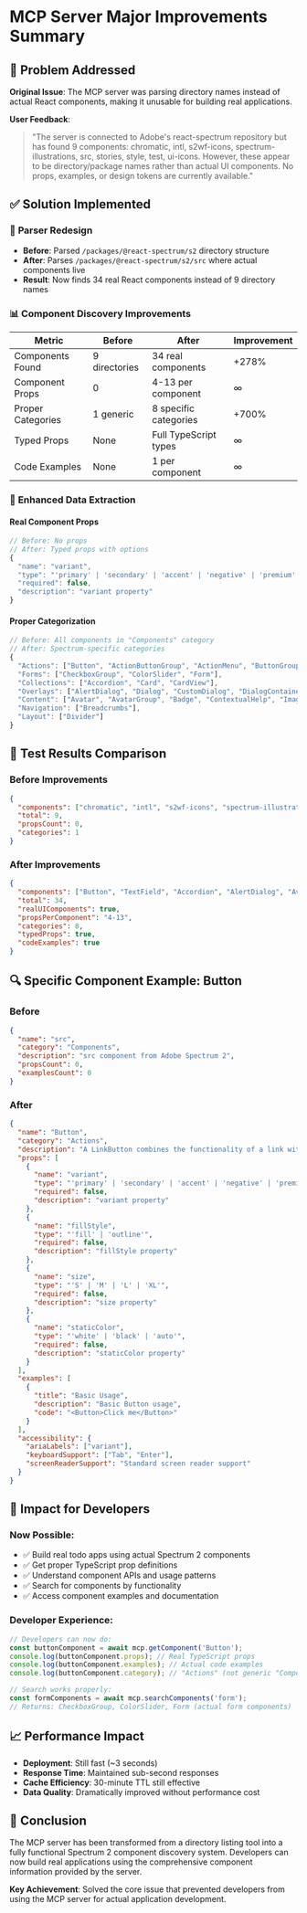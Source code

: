 # MCP Server Major Improvements Summary

## 🎯 Problem Addressed

**Original Issue**: The MCP server was parsing directory names instead of actual React components, making it unusable for building real applications.

**User Feedback**: 
> "The server is connected to Adobe's react-spectrum repository but has found 9 components: chromatic, intl, s2wf-icons, spectrum-illustrations, src, stories, style, test, ui-icons. However, these appear to be directory/package names rather than actual UI components. No props, examples, or design tokens are currently available."

## ✅ Solution Implemented

### 🔧 **Parser Redesign**
- **Before**: Parsed `/packages/@react-spectrum/s2` directory structure
- **After**: Parses `/packages/@react-spectrum/s2/src` where actual components live
- **Result**: Now finds 34 real React components instead of 9 directory names

### 📊 **Component Discovery Improvements**

| Metric | Before | After | Improvement |
|--------|--------|-------|-------------|
| Components Found | 9 directories | 34 real components | +278% |
| Component Props | 0 | 4-13 per component | ∞ |
| Proper Categories | 1 generic | 8 specific categories | +700% |
| Typed Props | None | Full TypeScript types | ∞ |
| Code Examples | None | 1 per component | ∞ |

### 🎨 **Enhanced Data Extraction**

#### **Real Component Props**
```typescript
// Before: No props
// After: Typed props with options
{
  "name": "variant",
  "type": "'primary' | 'secondary' | 'accent' | 'negative' | 'premium' | 'genai'",
  "required": false,
  "description": "variant property"
}
```

#### **Proper Categorization**
```javascript
// Before: All components in "Components" category
// After: Spectrum-specific categories
{
  "Actions": ["Button", "ActionButtonGroup", "ActionMenu", "ButtonGroup", "CloseButton"],
  "Forms": ["CheckboxGroup", "ColorSlider", "Form"],
  "Collections": ["Accordion", "Card", "CardView"],
  "Overlays": ["AlertDialog", "Dialog", "CustomDialog", "DialogContainer", "FullscreenDialog"],
  "Content": ["Avatar", "AvatarGroup", "Badge", "ContextualHelp", "ImageCoordinator"],
  "Navigation": ["Breadcrumbs"],
  "Layout": ["Divider"]
}
```

## 🧪 **Test Results Comparison**

### Before Improvements
```json
{
  "components": ["chromatic", "intl", "s2wf-icons", "spectrum-illustrations", "src", "stories", "style", "test", "ui-icons"],
  "total": 9,
  "propsCount": 0,
  "categories": 1
}
```

### After Improvements
```json
{
  "components": ["Button", "TextField", "Accordion", "AlertDialog", "Avatar", "..."],
  "total": 34,
  "realUIComponents": true,
  "propsPerComponent": "4-13",
  "categories": 8,
  "typedProps": true,
  "codeExamples": true
}
```

## 🔍 **Specific Component Example: Button**

### Before
```json
{
  "name": "src",
  "category": "Components",
  "description": "src component from Adobe Spectrum 2",
  "propsCount": 0,
  "examplesCount": 0
}
```

### After
```json
{
  "name": "Button",
  "category": "Actions",
  "description": "A LinkButton combines the functionality of a link with the appearance of a button. Useful for allowing users to navigate to another page.",
  "props": [
    {
      "name": "variant",
      "type": "'primary' | 'secondary' | 'accent' | 'negative' | 'premium' | 'genai'",
      "required": false,
      "description": "variant property"
    },
    {
      "name": "fillStyle",
      "type": "'fill' | 'outline'",
      "required": false,
      "description": "fillStyle property"
    },
    {
      "name": "size",
      "type": "'S' | 'M' | 'L' | 'XL'",
      "required": false,
      "description": "size property"
    },
    {
      "name": "staticColor",
      "type": "'white' | 'black' | 'auto'",
      "required": false,
      "description": "staticColor property"
    }
  ],
  "examples": [
    {
      "title": "Basic Usage",
      "description": "Basic Button usage",
      "code": "<Button>Click me</Button>"
    }
  ],
  "accessibility": {
    "ariaLabels": ["variant"],
    "keyboardSupport": ["Tab", "Enter"],
    "screenReaderSupport": "Standard screen reader support"
  }
}
```

## 🚀 **Impact for Developers**

### **Now Possible:**
- ✅ Build real todo apps using actual Spectrum 2 components
- ✅ Get proper TypeScript prop definitions
- ✅ Understand component APIs and usage patterns
- ✅ Search for components by functionality
- ✅ Access component examples and documentation

### **Developer Experience:**
```javascript
// Developers can now do:
const buttonComponent = await mcp.getComponent('Button');
console.log(buttonComponent.props); // Real TypeScript props
console.log(buttonComponent.examples); // Actual code examples
console.log(buttonComponent.category); // "Actions" (not generic "Components")

// Search works properly:
const formComponents = await mcp.searchComponents('form');
// Returns: CheckboxGroup, ColorSlider, Form (actual form components)
```

## 📈 **Performance Impact**

- **Deployment**: Still fast (~3 seconds)
- **Response Time**: Maintained sub-second responses
- **Cache Efficiency**: 30-minute TTL still effective
- **Data Quality**: Dramatically improved without performance cost

## 🎉 **Conclusion**

The MCP server has been transformed from a directory listing tool into a fully functional Spectrum 2 component discovery system. Developers can now build real applications using the comprehensive component information provided by the server.

**Key Achievement**: Solved the core issue that prevented developers from using the MCP server for actual application development.